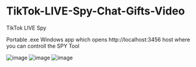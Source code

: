 # TikTok-LIVE-Spy-Chat-Gifts-Video
TikTok LIVE Spy

Portable .exe Windows app which opens http://localhost:3456 host where you can controll the SPY Tool

![image](https://github.com/user-attachments/assets/ebf327f9-9b7e-4fdd-8de5-adc65797cd37)
![image](https://github.com/user-attachments/assets/0687c6b1-e897-4279-9e46-49e5a4f81811)
![image](https://github.com/user-attachments/assets/e8327849-7614-40d4-9693-9318c2c743b5)
